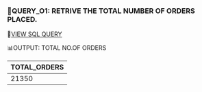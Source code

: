 
### 🔎QUERY_O1: RETRIVE THE TOTAL NUMBER OF ORDERS PLACED.





📂[VIEW SQL QUERY](https://github.com/sakshisree/sql-projects/blob/main/pizza-sales-analysis/queries/query01-total_orders/01a-query-total_orders.sql)

📊OUTPUT: TOTAL NO.OF ORDERS




| TOTAL_ORDERS |
|:-------------|
| 21350        |
